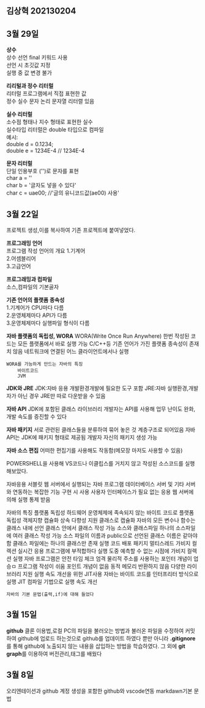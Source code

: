 ## 김상혁 202130204

## 3월 29일  
**상수**  
상수 선언 final 키워드 사용  
선언 시 초깃값 지정  
실행 중 값 변경 불가  
  
**리리털과 정수 리터럴**    
리터럴 프로그램에서 직접 표현한 값  
정수 실수 문자 논리 문자열 리터렬 있음  
  
**실수 리터럴**    
소수점 형태나 지수 형태로 표현한 실수  
실수타입 리터럴은 double 타입으로 컴파일  
예시:  
double d = 0.1234;  
double e = 1234E-4 // 1234E-4  

**문자 리터럴**   
단일 인용부호 ('')로 문자를 표현  
char a = '\'  
char b = '글자도 넣을 수 있다'  
char c = uae00; //'글의 유니코드값(ae00) 사용'  

## 3월 22일  
프로젝트 생성,이를 복사하여 기존 프로젝트에 붙여넣었다.  
  
**프로그래밍 언어**  
프로그램 작성 언어의 개요
    1.기계어  
    2.어셈블리어  
    3.고급언어  

**프로그래밍과 컴파일**  
소스,컴파일의 기본골자  
  
**기존 언어의 플랫폼 종속성**  
    1.기계어가 CPU마다 다름  
    2.운영체제마다 API가 다름  
    3.운영체제마다 실행파일 형식이 다름  

**자바 플랫폼의 독립성, WORA**
    WORA(Write Once Run Anywhere)
        한번 작성된 코드는 모든 플랫폼에서 바로 실행 가능
        C/C++등 기존 언어가 가진 플랫폼 종속성이 존재치 않음
        네트워크에 연결된 어느 클라이언트에서나 실행

    WORA를 가능하게 만드는 자바의 특징
        바이트코드
        JVM

**JDK와 JRE**
    JDK:자바 응용 개발환경개발에 필요한 도구 포함
    JRE:자바 실행환경,개발자가 아닌 경우 JRE만 따로 다운받을 수 있음

**자바 API**
    JDK에 포함된 클래스 라이브러리
    개발자는 API를 사용해 업무 난이도 완화,개발 속도를 증진할 수 있다

**자바 패키지**
    서로 관련된 클래스들을 분류하여 묶어 놓은 것
    계층구조로 되어있음
    자바 API는 JDK에 패키지 형태로 제공됨
    개발자 자신의 패키지 생성 가능

**자바 소스 편집**
    어떠한 편집기를 사용해도 작동함(메모장 마저도 사용할 수 있음)

POWERSHELL을 사용해 VS코드나 이클립스를 거치지 않고 작성된 소스코드를 실행해보았다.

자바응용
    서블릿
        웹 서버에서 실행되는 자바 프로그램
        데이터베이스 서버 및 기타 서버와 연동하는 복잡한 기능 구현 시 사용
        사용자 인터페이스가 필요 없는 응용
        웹 서버에 의해 실행 통제 받음

자바의 특징
    플랫폼 독립성
        하드웨어 운영체제에 족속되지 않는 바이트 코드로 플랫폼 독립성
    객체지향
        캡슐화 상속 다향성 지원
    클래스로 캡슐화
        자바의 모든 변수나 함수는 클래스 내에 선언
        클래스 안에서 클래스 작성 가능
    소스와 클래스파일
        하나의 소스파일에 여러 클래스 작성 가능
        소스 파일의 이름과 public으로 선언된 클래스 이름은 같아야함
        클래스 파일에는 하나의 클래스만 존재
    실행 코드 배포
    패키지
    멀티스레드
    가비지 컬렉션
    실시간 응용 프로그램에 부적합하다
        실행 도중 예측할 수 없는 시점에 가비지 컬렉션 실행
    자바 프로그램은 안전
        타임 체크 엄격
        물리적 주소를 사용하는 포인터 개념이 업승ㅁ
    프로그램 작성이 쉬움
        포인트 개념이 없음
        동적 메모리 반환하지 않음
        다양한 라이브러리 지원
    실행 속도 개선을 위헌 JIT사용
        자바는 바이트 코드를 인터프리터 방식으로 실행
        JIT 컴파일 기법으로 실행 속도 개선

    자바의 기본 문법(출력,if)에 대해 들었다


## 3월 15일
**github** 클론 이용법,로컬 PC의 파일을 불러오는 방법과 불러온 파일을 수정하여 커밋하여 github에 업로드 하는것으로 github를 업데이트 하였다
뿐만 아니라 **.gitignore** 를 통해 github에 노출되지 않는 내용을 삽입하는 방법을 학습하였다.
그 외에 **git graph**를 이용하여 버전관리,태그를 배웠다

## 3월 8일
오리엔테이션과 
github 계정 생성을 포함한 github와 vscode연동 markdawn기본 문법